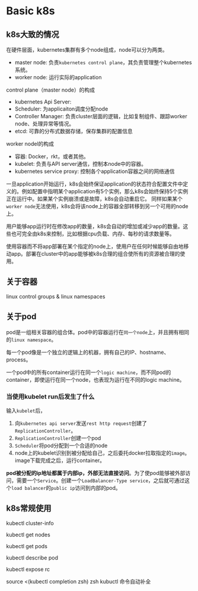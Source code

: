 # Basic k8s


## k8s大致的情况

在硬件层面，kubernetes集群有多个node组成，node可以分为两类。

- master node: 负责`kubernetes control plane`，其负责管理整个kubernetes系统。
- worker node: 运行实际的application

control plane（master node）的构成
- kubernetes Api Server: 
- Scheduler: 为applicaiton调度分配node
- Controller Manager: 负责cluster层面的逻辑，比如复制组件、跟踪worker node、处理异常等情况。
- etcd: 可靠的分布式数据存储，保存集群的配置信息

worker nodel的构成
- 容器: Docker，rkt，或者其他。
- kubelet: 负责与API server通信，控制本node中的容器。
- kubernetes service proxy: 控制各个application容器之间的网络通信

一旦application开始运行，k8s会始终保证application的状态符合配置文件中定义的。例如配置中指明某个application有5个实例，那么k8s会始终保持5个实例正在运行中。如果某个实例崩溃或是故障，k8s会自动重启它。
同样如果某个`worker node`无法使用，k8s会将该node上的容器全部转移到另一个可用的node上。

用户能够app运行时在修改app的数量，k8s会自动的增加或减少app的数量。这些也可完全由k8s来控制，比如根据cpu负载、内存、每秒的请求数量等。

使用容器而不将app部署在某个指定的node上，使用户在任何时候能够自由地移动app。部署在cluster中的app能够被k8s合理的组合使所有的资源被合理的使用。

## 关于容器

linux control groups & linux namespaces

## 关于pod

pod是一组相关容器的组合体。pod中的容器运行在`同一个node`上，并且拥有相同的`linux namespace`。

每一个pod像是一个独立的逻辑上的机器，拥有自己的IP、hostname、process。

一个pod中的所有container运行在同一个`logic machine`，而不同pod的container，即使运行在同一个node，也表现为运行在不同的logic machine。

### 当使用kubelet run后发生了什么
输入`kubelet`后，
1. 向`kubernetes api server`发送`rest http request`创建了`ReplicationController`。
2. `ReplicationController`创建一个pod
3. `Scheduler`将pod分配到一个合适的node
4. node上的kubelet识别到被分配给自己，之后委托docker拉取指定的`image`。image下载完成之后，运行container。

__pod被分配的ip地址都属于内部ip，外部无法直接访问__。为了使pod能够被外部访问，需要一个`Service`。创建一个`LoadBalancer-Type service`，之后就可通过这个`load balancer`的`public ip`访问到内部的pod。


## k8s常规使用

kubectl cluster-info

kubectl get nodes

kubectl get pods

kubectl describe pod

kubectl expose rc



source <(kubectl completion zsh)
zsh kubuctl 命令自动补全